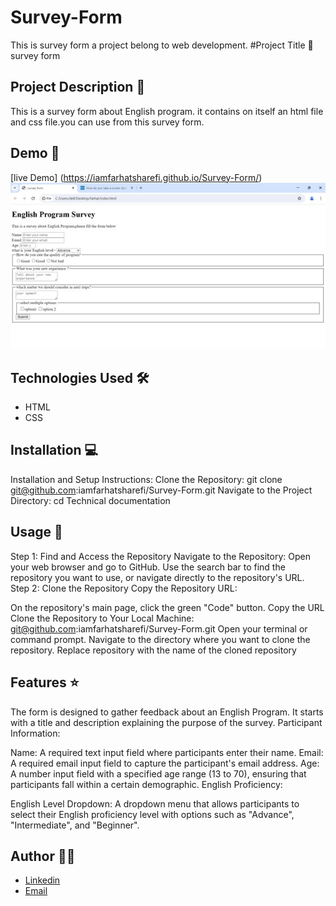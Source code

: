 # Survey-Form
This is survey form a project belong to web development.
#Project Title 🚀
survey form

## Project Description 📝

This is a survey form about English program. it contains on itself an html file and css file.you can use from this survey form.

## Demo 📸
 [live Demo] (https://iamfarhatsharefi.github.io/Survey-Form/)
![Screenshot](./WhatsApp%20Image%202024-06-02%20at%2010.08.09_1a59190d.jpg)


## Technologies Used 🛠️


- HTML
- CSS

## Installation 💻
Installation and Setup Instructions:
Clone the Repository:
git clone git@github.com:iamfarhatsharefi/Survey-Form.git
Navigate to the Project Directory:
cd Technical documentation

## Usage 🎯

Step 1: Find and Access the Repository
Navigate to the Repository:
Open your web browser and go to GitHub.
Use the search bar to find the repository you want to use, or navigate directly to the repository's URL.
Step 2: Clone the Repository
Copy the Repository URL:

On the repository's main page, click the green "Code" button.
Copy the URL 
Clone the Repository to Your Local Machine:
git@github.com:iamfarhatsharefi/Survey-Form.git
Open your terminal or command prompt.
Navigate to the directory where you want to clone the repository.
Replace repository with the name of the cloned repository

## Features ⭐
The form is designed to gather feedback about an English Program. It starts with a title and description explaining the purpose of the survey.
Participant Information:

Name: A required text input field where participants enter their name.
Email: A required email input field to capture the participant's email address.
Age: A number input field with a specified age range (13 to 70), ensuring that participants fall within a certain demographic.
English Proficiency:

English Level Dropdown: A dropdown menu that allows participants to select their English proficiency level with options such as "Advance", "Intermediate", and "Beginner".


## Author 👩‍💻
- [Linkedin](https://www.linkedin.com/in/farhat-sharefi-13a101309?utm_source=share&utm_campaign=share_via&utm_content=profile&utm_medium=android_app)
- [Email](sharefifarhat@gmail.com)